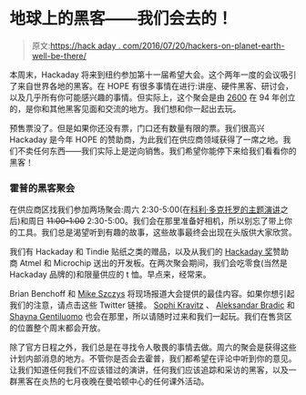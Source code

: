 # 地球上的黑客——我们会去的！

> 原文:[https://hack aday . com/2016/07/20/hackers-on-planet-earth-well-be-there/](https://hackaday.com/2016/07/20/hackers-on-planet-earth-well-be-there/)

本周末，Hackaday 将来到纽约参加第十一届希望大会。这个两年一度的会议吸引了来自世界各地的黑客。在 HOPE 有很多事情在进行:讲座、硬件黑客、研讨会，以及几乎所有你可能感兴趣的事情。但实际上，这个聚会是由 [2600](https://www.2600.com/) 在 94 年创立的，是你和其他黑客见面和交流的地方。我们想和你一起出去玩。

预售票没了。但是如果你还没有票，门口还有数量有限的票。我们很高兴 Hackaday 是今年 HOPE 的赞助商，为此我们在供应商领域获得了一席之地。我们不卖任何东西——我们实际上是逆向销售。我们希望你能停下来给我们看看你的黑客！

### 霍普的黑客聚会

在供应商区找我们参加两场聚会:周六 2:30-5:00(在[科利·多克托罗的主题演讲](https://xi.hope.net/schedule.html#-keynote-address-cory-doctorow-https-xi-hope-net-speakers-html-cory-doctorow-)之后)和周日 ~~11:00-1:00~~ 2:30-5:00。我们会在那里准备好相机，所以别忘了带上你的工具。我们总是渴望听到有趣的故事，这些故事最终会出现在头版供大家欣赏。

我们有 Hackaday 和 Tindie 贴纸之类的赠品，以及从我们的 [Hackaday 奖](https://hackaday.io/prize)赞助商 Atmel 和 Microchip 送出的开发板。在两次聚会期间，我们会吃零食(当然是 Hackaday 品牌的)和限量供应的 t 恤。早点来，经常来。

Brian Benchoff 和 [Mike Szczys](https://twitter.com/szczys) 将现场报道大会提供的最佳内容。如果你想引起我们的注意，请点击这些 Twitter 链接。 [Sophi Kravitz](https://twitter.com/SophiKravitz) 、 [Aleksandar Bradic](https://twitter.com/randomwalks) 和 [Shayna Gentiluomo](https://twitter.com/sgentiluomo) 也会在那里，所以请随时过来和我们一起玩。我们在售货区的位置整个周末都会开放。

除了官方日程之外，我们总是在寻找令人敬畏的事情去做。周六的聚会是获得这些计划内部消息的地方。不管你是否会去霍普，我们都希望在评论中听到你的意见。让我们知道任何我们不应该错过的演讲，任何我们应该追踪和采访的黑客，以及一群黑客在炎热的七月夜晚在曼哈顿中心的任何课外活动。